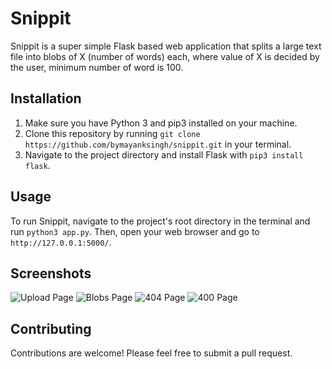 # Snippit

Snippit is a super simple Flask based web application that splits a large text file into blobs of X (number of words) each, where value of X is decided by the user, minimum number of word is 100. 

## Installation

1. Make sure you have Python 3 and pip3 installed on your machine.
2. Clone this repository by running `git clone https://github.com/bymayanksingh/snippit.git` in your terminal.
3. Navigate to the project directory and install Flask with `pip3 install flask`.

## Usage

To run Snippit, navigate to the project's root directory in the terminal and run `python3 app.py`. Then, open your web browser and go to `http://127.0.0.1:5000/`.

## Screenshots

![Upload Page](http://full/path/to/img.jpg "Upload Page")
![Blobs Page](http://full/path/to/img.jpg "Blobs Page")
![404 Page](http://full/path/to/img.jpg "404 Page")
![400 Page](http://full/path/to/img.jpg "400 Page")

## Contributing

Contributions are welcome! Please feel free to submit a pull request.
